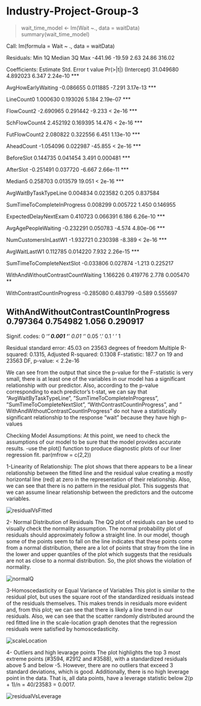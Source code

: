 # Industry-Project-Group-3
> wait_time_model <- lm(Wait ~., data = waitData)
> summary(wait_time_model)


Call:
  lm(formula = Wait ~ ., data = waitData)

Residuals:
  Min      1Q  Median      3Q     Max 
-441.96  -19.59    2.63   24.86  316.02 

Coefficients:
Estimate Std. Error t value Pr(>|t|)
(Intercept)                           31.049680   4.892023   6.347 2.24e-10 ***

AvgHowEarlyWaiting                    -0.086655   0.011885  -7.291 3.17e-13 ***

LineCount0                             1.000630   0.193026   5.184 2.19e-07 ***

FlowCount2                            -2.690965   0.291442  -9.233  < 2e-16 ***

SchFlowCount4                          2.452192   0.169395  14.476  < 2e-16 ***

FutFlowCount2                          2.080822   0.322556   6.451 1.13e-10 ***

AheadCount                            -1.054096   0.022987 -45.855  < 2e-16 ***

BeforeSlot                             0.144735   0.041454   3.491 0.000481 ***

AfterSlot                             -0.251491   0.037720  -6.667 2.66e-11 ***

Median5                                0.258703   0.013579  19.051  < 2e-16 ***

AvgWaitByTaskTypeLine                  0.004834   0.023582   0.205 0.837584

SumTimeToCompleteInProgress            0.008299   0.005722   1.450 0.146955

  ExpectedDelayNextExam                  0.410723   0.066391   6.186 6.26e-10 ***
  
 AvgAgePeopleWaiting                   -0.232291   0.050783  -4.574 4.80e-06 ***
 
 NumCustomersInLastW1                  -1.932721   0.230398  -8.389  < 2e-16 ***
 
 
  AvgWaitLastW1                          0.112785   0.014220   7.932 2.26e-15 ***
  
  SumTimeToCompleteNextSlot             -0.033806   0.027874  -1.213 0.225217
  
  WithAndWithoutContrastCountWaiting     1.166226   0.419776   2.778 0.005470 **
  
  WithContrastCountInProgress           -0.285080   0.483799  -0.589 0.555697
  
  WithAndWithoutContrastCountInProgress  0.797364   0.754982   1.056 0.290917
  ---
  Signif. codes:  0 ‘***’ 0.001 ‘**’ 0.01 ‘*’ 0.05 ‘.’ 0.1 ‘ ’ 1


Residual standard error: 45.03 on 23563 degrees of freedom
Multiple R-squared:  0.1315,	Adjusted R-squared:  0.1308 
F-statistic: 187.7 on 19 and 23563 DF,  p-value: < 2.2e-16

We can see from the output that since the p-value for the F-statistic is very small, there is at least one of the variables in our model has a significant relationship with our predictor.
Also, according to the p-value corresponding to each predictor’s t-stat, we can say that “AvgWaitByTaskTypeLine”, ”SumTimeToCompleteInProgress”, ”SumTimeToCompleteNextSlot”, “WithContrastCountInProgress”, and ” WithAndWithoutContrastCountInProgress” do not have a statistically significant relationship to the response “wait” because they have high p-values

Checking Model Assumptions:
At this point, we need to check the assumptions of our model to be sure that the model provides accurate results.
-use the plot() function to produce diagnostic plots of our liner regression fit.
par(mfrow = c(2,2))


1-Linearity of Relationship:
The plot shows that there appears to be a linear relationship between the fitted line and the residual value creating a mostly horizontal line (red) at zero in the representation of their relationship.
Also, we can see that there is no pattern in the residual plot. This suggests that we can assume linear relationship between the predictors and the outcome variables.

![residualVsFitted](https://user-images.githubusercontent.com/73409985/103451516-e40e2300-4c92-11eb-8383-47f90d1f4463.png)

2- Normal Distribution of Residuals
The QQ plot of residuals can be used to visually check the normality assumption. The normal probability plot of residuals should approximately follow a straight line.
In our model, though some of the points seem to fall on the line indicates that these points come from a normal distribution, there are a lot of points that stray from the line in the lower and upper quantiles of the plot which suggests that the residuals are not as close to a normal distribution. So, the plot shows the violation of normality.

![normalQ](https://user-images.githubusercontent.com/73409985/103451521-e96b6d80-4c92-11eb-93a6-4b0f82d8cfbb.png)

3-Homoscedasticity or Equal Variance of Variables
This plot is similar to the residual plot, but uses the square root of the standardized residuals instead of the residuals themselves. This makes trends in residuals more evident and, from this plot; we can see that there is likely a line trend in our residuals. Also, we can see that the scatter randomly distributed around the red fitted line in the scale-location graph denotes that the regression residuals were satisfied by homoscedasticity.

![scaleLocation](https://user-images.githubusercontent.com/73409985/103451524-ed978b00-4c92-11eb-94f3-88fd45037958.png)

4- Outliers and high levarage points
The plot highlights the top 3 most extreme points (#3594, #2912 and #3588), with a standardized residuals above 5 and below -5. However, there are no outliers that exceed 3 standard deviations, which is good.
Additionally, there is no high leverage point in the data. That is, all data points, have a leverage statistic below 2(p + 1)/n = 40/23583 = 0.0017.

![residualVsLeverage](https://user-images.githubusercontent.com/73409985/103451526-f0927b80-4c92-11eb-9b1e-f9d726ff7a1d.png)


